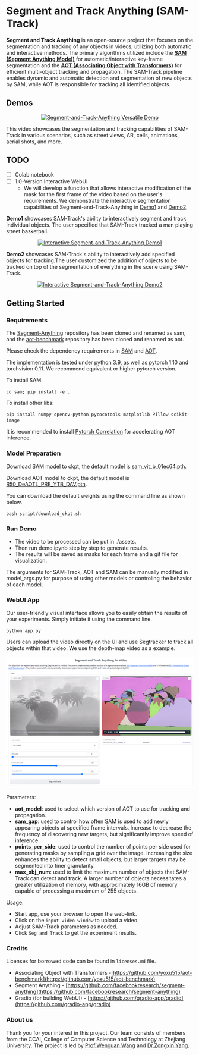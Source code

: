# Segment and Track Anything (SAM-Track)
**Segment and Track Anything** is an open-source project that focuses on the segmentation and tracking of any objects in videos, utilizing both automatic and interactive methods. The primary algorithms utilized include the [**SAM (Segment Anything Model)**](https://github.com/facebookresearch/segment-anything) for automatic/interactive key-frame segmentation and the [**AOT (Associating Object with Transformers)**](https://github.com/yoxu515/aot-benchmark) for efficient multi-object tracking and propagation. The SAM-Track pipeline enables dynamic and automatic detection and segmentation of new objects by SAM, while AOT is responsible for tracking all identified objects.

## Demos
<!-- ### Animals in the wild
![Swimming Blackswan](./assets/blackswan_seg.gif)
![Two Camels](./assets/camel_seg.gif)
![Walking Bear](./assets/bear_seg.gif)

### Human activities
![Park Swing](./assets/swing_seg.gif)
![Park Skating](./assets/skate-park_seg.gif)
![Street Basketball](./assets/840_iSXIa0hE8Ek_seg.gif)

**To access versatile demo of Segment-and-Track-Anything, please click [here](https://www.youtube.com/watch?v=R4aU6FotTb0).** -->
<div align=center>

[![Segment-and-Track-Anything Versatile Demo](https://res.cloudinary.com/marcomontalbano/image/upload/v1681654606/video_to_markdown/images/youtube--R4aU6FotTb0-c05b58ac6eb4c4700831b2b3070cd403.jpg)](https://www.youtube.com/watch?v=R4aU6FotTb0 "Segment-and-Track-Anything Versatile Demo")
</div>

This video showcases the segmentation and tracking capabilities of SAM-Track in various scenarios, such as street views, AR, cells, animations, aerial shots, and more.

<!-- **Street Basketball (tracked objects > 250)** -->

## TODO
 - [ ] Colab notebook
 - [ ] 1.0-Version Interactive WebUI
    - We will develop a function that allows interactive modification of the mask for the first frame of the video based on the user's requirements. We demonstrate the interactive segmentation capabilities of Segment-and-Track-Anything in [Demo1](https://www.youtube.com/watch?v=ctnD03w-5VA) and [Demo2](https://www.youtube.com/watch?v=DfCUGUxALYo).

**Demo1** showcases SAM-Track's ability to interactively segment and track individual objects.  The user specified that SAM-Track tracked a man playing street basketball.
<div align=center>

[![Interactive Segment-and-Track-Anything Demo1](https://res.cloudinary.com/marcomontalbano/image/upload/v1681712022/video_to_markdown/images/youtube--Xyd54AngvV8-c05b58ac6eb4c4700831b2b3070cd403.jpg)](https://www.youtube.com/watch?v=Xyd54AngvV8 "Interactive Segment-and-Track-Anything Demo1")
</div>

**Demo2** showcases SAM-Track's ability to interactively add specified objects for tracking.The user customized the addition of objects to be tracked on top of the segmentation of everything in the scene using SAM-Track.
<div align=center>
 
[![Interactive Segment-and-Track-Anything Demo2](https://res.cloudinary.com/marcomontalbano/image/upload/v1681712071/video_to_markdown/images/youtube--eZrdna8JkoQ-c05b58ac6eb4c4700831b2b3070cd403.jpg)](https://www.youtube.com/watch?v=eZrdna8JkoQ "Interactive Segment-and-Track-Anything Demo2")
</div>

## Getting Started
### Requirements

The [Segment-Anything](https://github.com/facebookresearch/segment-anything) repository has been cloned and renamed as sam, and the [aot-benchmark](https://github.com/yoxu515/aot-benchmark) repository has been cloned and renamed as aot.

Please check the dependency requirements in [SAM](https://github.com/facebookresearch/segment-anything) and [AOT](https://github.com/yoxu515/aot-benchmark).

The implementation is tested under python 3.9, as well as pytorch 1.10 and torchvision 0.11. We recommend equivalent or higher pytorch version.

To install SAM:
```
cd sam; pip install -e .
```

To install other libs:

```
pip install numpy opencv-python pycocotools matplotlib Pillow scikit-image
```
It is recommended to install [Pytorch Correlation](https://github.com/ClementPinard/Pytorch-Correlation-extension) for accelerating AOT inference.

### Model Preparation
Download SAM model to ckpt, the default model is [sam_vit_b_01ec64.pth](https://dl.fbaipublicfiles.com/segment_anything/sam_vit_b_01ec64.pth).

Download AOT model to ckpt, the default model is [R50_DeAOTL_PRE_YTB_DAV.pth](https://drive.google.com/file/d/1QoChMkTVxdYZ_eBlZhK2acq9KMQZccPJ/view).

You can download the default weights using the command line as shown below.
```
bash script/download_ckpt.sh
```

### Run Demo
- The video to be processed can be put in ./assets. 
- Then run demo.ipynb step by step to generate results. 
- The results will be saved as masks for each frame and a gif file for visualization.

The arguments for SAM-Track, AOT and SAM can be manually modified in model_args.py for purpose of using other models or controling the behavior of each model.

### WebUI App
Our user-friendly visual interface allows you to easily obtain the results of your experiments. Simply initiate it using the command line.

```
python app.py
```
Users can upload the video directly on the UI and use Segtracker to track all objects within that video. We use the depth-map video as a example.

![Gradio](./assets/gradio.jpg)

Parameters:
 - **aot_model**: used to select which version of AOT to use for tracking and propagation.
 - **sam_gap**: used to control how often SAM is used to add newly appearing objects at specified frame intervals. Increase to decrease the frequency of discovering new targets, but significantly improve speed of inference.
 - **points_per_side**: used to control the number of points per side used for generating masks by sampling a grid over the image. Increasing the size enhances the ability to detect small objects, but larger targets may be segmented into finer granularity.
 - **max_obj_num**: used to limit the maximum number of objects that SAM-Track can detect and track. A larger number of objects necessitates a greater utilization of memory, with approximately 16GB of memory capable of processing a maximum of 255 objects.

Usage:
 - Start app, use your browser to open the web-link.
 - Click on the `input-video window` to upload a video.
 - Adjust SAM-Track parameters as needed.
 - Click `Seg and Track` to get the experiment results.

### Credits
Licenses for borrowed code can be found in `licenses.md` file.

* Associating Object with Transformers -[https://github.com/yoxu515/aot-benchmark](https://github.com/yoxu515/aot-benchmark)
* Segment Anything - [https://github.com/facebookresearch/segment-anything](https://github.com/facebookresearch/segment-anything)
* Gradio (for building WebUI) - [https://github.com/gradio-app/gradio](https://github.com/gradio-app/gradio)

### About us
Thank you for your interest in this project. Our team consists of members from the CCAI, College of Computer Science and Technology at Zhejiang University. The project is led by [Prof.Wenguan Wang](https://sites.google.com/view/wenguanwang) and [Dr.Zongxin Yang](https://z-x-yang.github.io/).
